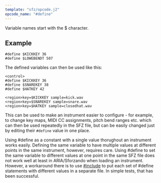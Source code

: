 ```yaml
---
template: "sfz/opcode.j2"
opcode_name: "#define"
---
```

Variable names start with the $ character.

## Example

```sfz
#define $KICKKEY 36
#define $LOWEBENDT 507
```

The defined variables can then be used like this:

```sfz
<control>
#define $KICKKEY 36
#define $SNAREKEY 38
#define $HATKEY 42

<region>key=$KICKKEY sample=kick.wav
<region>key=$SNAREKEY sample=snare.wav
<region>key=$HATKEY sample=closedhat.wav
```

This can be used to make an instrument easier to configure - for example, to
change key maps, MIDI CC assignments, pitch bend ranges etc. which can then be
used repeatedly in the SFZ file, but can be easily changed just by editing their
`#define` value in one place.

Using #define as a constant with a single value thorughout an instrument works
easily. Defining the same variable to have multiple values at different points in the
same instrument, however, requires care. Using #define to set the same variable to
different values at one point in the same SFZ file does not work well at least in
ARIA/Sforzando when loading an instrument. However, a workaround there is to
use [#include] to put each set of #define statements with different
values in a separate file.  In simple tests, that has been successful.


[#include]: include.md
